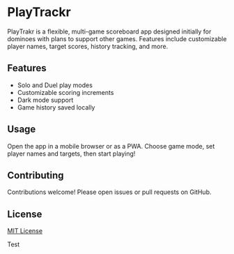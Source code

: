# PlayTrackr
PlayTrakr is a flexible, multi-game scoreboard app designed initially for dominoes with plans to support other games. Features include customizable player names, target scores, history tracking, and more.

## Features

- Solo and Duel play modes  
- Customizable scoring increments  
- Dark mode support  
- Game history saved locally  

## Usage

Open the app in a mobile browser or as a PWA. Choose game mode, set player names and targets, then start playing!

## Contributing

Contributions welcome! Please open issues or pull requests on GitHub.

## License

[MIT License](LICENSE) 

Test

